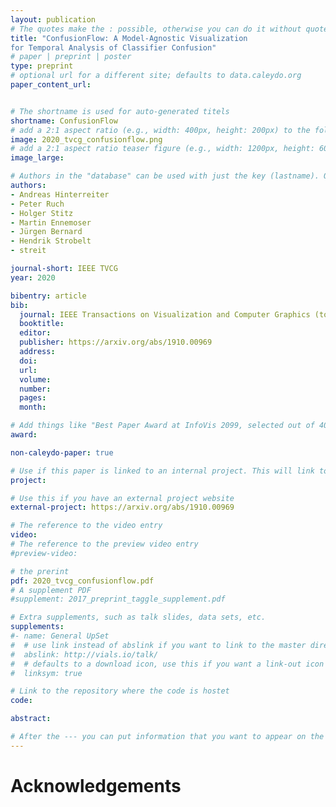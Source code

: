 ```yaml
---
layout: publication
# The quotes make the : possible, otherwise you can do it without quotes
title: "ConfusionFlow: A Model-Agnostic Visualization
for Temporal Analysis of Classifier Confusion"
# paper | preprint | poster
type: preprint
# optional url for a different site; defaults to data.caleydo.org
paper_content_url: 


# The shortname is used for auto-generated titels
shortname: ConfusionFlow
# add a 2:1 aspect ratio (e.g., width: 400px, height: 200px) to the folder /assets/images/papers/
image: 2020_tvcg_confusionflow.png
# add a 2:1 aspect ratio teaser figure (e.g., width: 1200px, height: 600px) to the folder /assets/images/papers/
image_large: 

# Authors in the "database" can be used with just the key (lastname). Others can be written properly.
authors:
- Andreas Hinterreiter
- Peter Ruch
- Holger Stitz
- Martin Ennemoser
- Jürgen Bernard
- Hendrik Strobelt
- streit

journal-short: IEEE TVCG
year: 2020

bibentry: article
bib:
  journal: IEEE Transactions on Visualization and Computer Graphics (to appear)
  booktitle: 
  editor: 
  publisher: https://arxiv.org/abs/1910.00969
  address: 
  doi: 
  url: 
  volume: 
  number: 
  pages: 
  month: 

# Add things like "Best Paper Award at InfoVis 2099, selected out of 4000 submissions"
award:

non-caleydo-paper: true

# Use if this paper is linked to an internal project. This will link to the project site
project: 

# Use this if you have an external project website
external-project: https://arxiv.org/abs/1910.00969

# The reference to the video entry
video: 
# The reference to the preview video entry
#preview-video:

# the prerint
pdf: 2020_tvcg_confusionflow.pdf
# A supplement PDF
#supplement: 2017_preprint_taggle_supplement.pdf

# Extra supplements, such as talk slides, data sets, etc.
supplements:
#- name: General UpSet
#  # use link instead of abslink if you want to link to the master directory
#  abslink: http://vials.io/talk/
#  # defaults to a download icon, use this if you want a link-out icon
#  linksym: true

# Link to the repository where the code is hostet
code: 

abstract: 

# After the --- you can put information that you want to appear on the website using markdown formatting or HTML. A good example are acknowledgements, extra references, an erratum, etc.
---
```



# Acknowledgements


